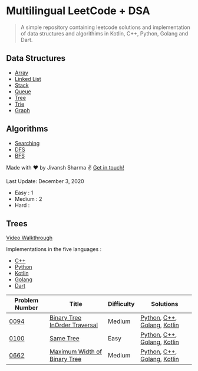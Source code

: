 # Multilingual LeetCode + DSA 
> A simple repository containing leetcode solutions and implementation of data structures and algorithims in Kotlin, C++, Python, Golang and Dart.


## Data Structures
* [Array](#array)
* [Linked List](#linked-list)
* [Stack](#stack)
* [Queue](#queue)
* [Tree](#trees)
* [Trie](#trie)
* [Graph](#graph)

## Algorithms
* [Searching]()
* [DFS]()
* [BFS]()


Made with ♥ by Jivansh Sharma :v: [Get in touch!](https://twitter.com/JivanshS)

Last Update: December 3, 2020

- Easy : 1
- Medium : 2
- Hard : 

## Trees
[Video Walkthrough](https://www.youtube.com/watch?v=oSWTXtMglKE&feature=youtu.be&ab_channel=HackerRank)

Implementations in the five languages :
- [C++]()
- [Python]()
- [Kotlin]()
- [Golang]()
- [Dart]()

| Problem Number | Title | Difficulty | Solutions |
| ----- | -------- | ---------- | ---- |
 [0094](https://leetcode.com/problems/binary-tree-inorder-traversal/) | [ Binary Tree InOrder Traversal](leetcode/medium/0094InOrder)| Medium| [Python](leetcode/medium/0094InOrder/inorder.py), [C++](leetcode/medium/0094InOrder/inorder.cpp), [Golang](leetcode/medium/0094InOrder/inorder.go), [Kotlin](leetcode/medium/0094InOrder/inorder.kt)|
 [0100](https://leetcode.com/problems/same-tree/) | [Same Tree](leetcode/easy/0100SameTree)| Easy| [Python](leetcode/easy/0100SameTree/sametree.py), [C++](leetcode/easy/0100SameTree/sametree.cpp), [Golang](leetcode/easy/0100SameTree/golang/sametree.go), [Kotlin](leetcode/easy/0100SameTree/sametree.kt)|
 [0662](https://leetcode.com/problems/maximum-width-of-binary-tree/) | [ Maximum Width of Binary Tree](leetcode/medium/0662MaxWidth)| Medium| [Python](leetcode/medium/0662MaxWidth/maxwidth.py), [C++](leetcode/medium/0662MaxWidth/maxwidth.cpp), [Golang](leetcode/medium/0662MaxWidth/golang/maxwidth.go), [Kotlin](leetcode/medium/0662MaxWidth/maxwidth.kt)|


